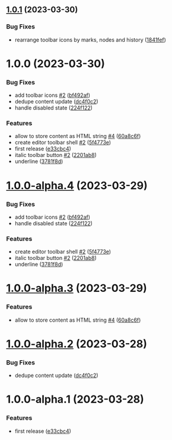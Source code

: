 ## [1.0.1](https://github.com/gbicou/directus-extension-tiptap/compare/v1.0.0...v1.0.1) (2023-03-30)


### Bug Fixes

* rearrange toolbar icons by marks, nodes and history ([1841fef](https://github.com/gbicou/directus-extension-tiptap/commit/1841fef7969b00452c5e274fe31667bd9821554c))

# 1.0.0 (2023-03-30)


### Bug Fixes

* add toolbar icons [#2](https://github.com/gbicou/directus-extension-tiptap/issues/2) ([bf492af](https://github.com/gbicou/directus-extension-tiptap/commit/bf492af5678a6278bb21d52489daf815b9be6b57))
* dedupe content update ([dc4f0c2](https://github.com/gbicou/directus-extension-tiptap/commit/dc4f0c202969dbf7a2147d48feaaf8de10e0efad))
* handle disabled state ([224f122](https://github.com/gbicou/directus-extension-tiptap/commit/224f1221d4d160d7fdd6c9cda7634fa99f8ef224))


### Features

* allow to store content as HTML string [#4](https://github.com/gbicou/directus-extension-tiptap/issues/4) ([60a8c6f](https://github.com/gbicou/directus-extension-tiptap/commit/60a8c6fed54f9b556cef4806e9bceb30f0786dfd))
* create editor toolbar shell [#2](https://github.com/gbicou/directus-extension-tiptap/issues/2) ([5f4773e](https://github.com/gbicou/directus-extension-tiptap/commit/5f4773efbe532c09d959d5ce5fe35a4fcbb49a98))
* first release ([e33cbc4](https://github.com/gbicou/directus-extension-tiptap/commit/e33cbc4cad758398ade2dee864869c13817e2bf5))
* italic toolbar button [#2](https://github.com/gbicou/directus-extension-tiptap/issues/2) ([2201ab8](https://github.com/gbicou/directus-extension-tiptap/commit/2201ab89355007c61146529dc20879b5433ed8d9))
* underline ([3781f8d](https://github.com/gbicou/directus-extension-tiptap/commit/3781f8dc34c2be2373a1bdc7c27043aa1e840b1c))

# [1.0.0-alpha.4](https://github.com/gbicou/directus-extension-tiptap/compare/v1.0.0-alpha.3...v1.0.0-alpha.4) (2023-03-29)


### Bug Fixes

* add toolbar icons [#2](https://github.com/gbicou/directus-extension-tiptap/issues/2) ([bf492af](https://github.com/gbicou/directus-extension-tiptap/commit/bf492af5678a6278bb21d52489daf815b9be6b57))
* handle disabled state ([224f122](https://github.com/gbicou/directus-extension-tiptap/commit/224f1221d4d160d7fdd6c9cda7634fa99f8ef224))


### Features

* create editor toolbar shell [#2](https://github.com/gbicou/directus-extension-tiptap/issues/2) ([5f4773e](https://github.com/gbicou/directus-extension-tiptap/commit/5f4773efbe532c09d959d5ce5fe35a4fcbb49a98))
* italic toolbar button [#2](https://github.com/gbicou/directus-extension-tiptap/issues/2) ([2201ab8](https://github.com/gbicou/directus-extension-tiptap/commit/2201ab89355007c61146529dc20879b5433ed8d9))
* underline ([3781f8d](https://github.com/gbicou/directus-extension-tiptap/commit/3781f8dc34c2be2373a1bdc7c27043aa1e840b1c))

# [1.0.0-alpha.3](https://github.com/gbicou/directus-extension-tiptap/compare/v1.0.0-alpha.2...v1.0.0-alpha.3) (2023-03-29)


### Features

* allow to store content as HTML string [#4](https://github.com/gbicou/directus-extension-tiptap/issues/4) ([60a8c6f](https://github.com/gbicou/directus-extension-tiptap/commit/60a8c6fed54f9b556cef4806e9bceb30f0786dfd))

# [1.0.0-alpha.2](https://github.com/gbicou/directus-extension-tiptap/compare/v1.0.0-alpha.1...v1.0.0-alpha.2) (2023-03-28)


### Bug Fixes

* dedupe content update ([dc4f0c2](https://github.com/gbicou/directus-extension-tiptap/commit/dc4f0c202969dbf7a2147d48feaaf8de10e0efad))

# 1.0.0-alpha.1 (2023-03-28)


### Features

* first release ([e33cbc4](https://github.com/gbicou/directus-extension-tiptap/commit/e33cbc4cad758398ade2dee864869c13817e2bf5))
